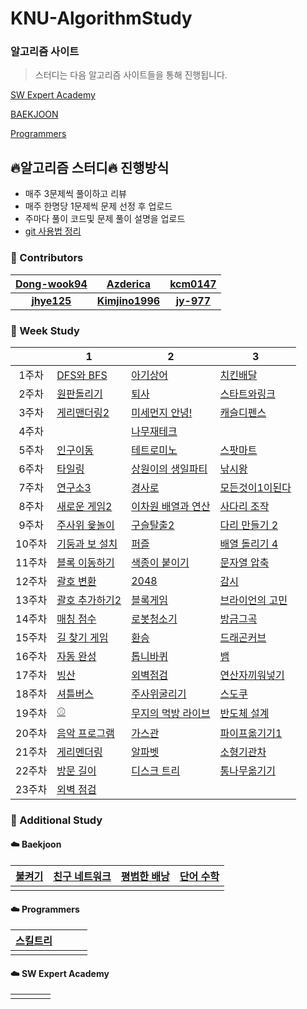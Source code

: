 # KNU-AlgorithmStudy

### 알고리즘 사이트

> 스터디는 다음 알고리즘 사이트들을 통해 진행됩니다.

[SW Expert Academy](https://swexpertacademy.com/main/main.do)

[BAEKJOON](https://www.acmicpc.net/)

[Programmers](https://programmers.co.kr/learn/challenges?tab=all_challenges)

## :fire:알고리즘 스터디:fire: 진행방식

- 매주 3문제씩 풀이하고 리뷰
- 매주 한명당 1문제씩 문제 선정 후 업로드
- 주마다 풀이 코드및 문제 풀이 설명을 업로드
- [git 사용법 정리](https://github.com/Dong-wook94/KNU-AlgorithmStudy/tree/master/Reference/Git%20%EA%B8%B0%EB%B3%B8%20%EC%82%AC%EC%9A%A9%EB%B2%95)



### :rainbow: Contributors
| [Dong-wook94](https://github.com/Dong-wook94) | [Azderica](https://github.com/Azderica) | [kcm0147](https://github.com/kcm0147) |
|:-------------------:|:-------------------:|:-------------------:|
|   **[jhye125](https://github.com/jhye125)**   | **[Kimjino1996](https://github.com/Kimjino1996)** | **[jy-977](https://github.com/jy-977)** |



### :rainbow: Week Study

|        | 1                                                            | 2                                                            | 3                                                            |
| :----: | ------------------------------------------------------------ | ------------------------------------------------------------ | ------------------------------------------------------------ |
| 1주차  | [DFS와 BFS](https://www.acmicpc.net/problem/1260)            | [아기상어](https://www.acmicpc.net/problem/16236)            | [치킨배달](https://www.acmicpc.net/problem/15686)            |
| 2주차  | [원판돌리기](https://www.acmicpc.net/problem/17822)          | [퇴사](https://www.acmicpc.net/problem/14501)                | [스타트와링크](https://www.acmicpc.net/problem/14889)        |
| 3주차  | [게리맨더링2](https://www.acmicpc.net/problem/17779)         | [미세먼지 안녕!](https://www.acmicpc.net/problem/17144)      | [캐슬디펜스](https://www.acmicpc.net/problem/17135)          |
| 4주차  |                                                              | [나무재테크](https://www.acmicpc.net/problem/16235)          |                                                              |
| 5주차  | [인구이동](https://www.acmicpc.net/problem/16234)            | [테트로미노](https://www.acmicpc.net/problem/14500)          | [스팟마트](https://swexpertacademy.com/main/code/problem/problemDetail.do?contestProbId=AW5jNL968dwDFATQ&categoryId=AW5jNL968dwDFATQ&categoryType=CODE) |
| 6주차  | [타일링](https://www.acmicpc.net/problem/1793)               | [상원이의 생일파티](https://www.swexpertacademy.com/main/code/problem/problemDetail.do?contestProbId=AWWO3kT6F2oDFAV4&categoryId=AWWO3kT6F2oDFAV4&categoryType=CODE) | [낚시왕](https://www.acmicpc.net/problem/17143)              |
| 7주차  | [연구소3](https://www.acmicpc.net/problem/17142)             | [경사로](https://www.acmicpc.net/problem/14890)              | [모든것이1이된다](https://swexpertacademy.com/main/code/problem/problemDetail.do?contestProbId=AWxpXbya0eIDFAWL&categoryId=AWxpXbya0eIDFAWL&categoryType=CODE) |
| 8주차  | [새로운 게임2](https://www.acmicpc.net/problem/17837)        | [이차원 배열과 연산](https://www.acmicpc.net/problem/17140)  | [사다리 조작](https://www.acmicpc.net/problem/15684)         |
| 9주차  | [주사위 윷놀이](https://www.acmicpc.net/problem/17825)       | [구슬탈출2](https://www.acmicpc.net/problem/13460)           | [다리 만들기 2](https://www.acmicpc.net/problem/17472)       |
| 10주차 | [기둥과 보 설치](https://programmers.co.kr/learn/courses/30/lessons/60061) | [퍼즐](https://www.acmicpc.net/problem/1525)                 | [배열 돌리기 4](https://www.acmicpc.net/problem/17406)       |
| 11주차 | [블록 이동하기](https://programmers.co.kr/learn/courses/30/lessons/60063) | [색종이 붙이기](https://www.acmicpc.net/problem/17136)       | [문자열 압축](https://programmers.co.kr/learn/courses/30/lessons/60057) |
| 12주차 | [괄호 변환](https://programmers.co.kr/learn/courses/30/lessons/60058) | [2048](https://www.acmicpc.net/problem/12094)                | [감시](https://www.acmicpc.net/problem/15683)                |
| 13주차 | [괄호 추가하기2](https://www.acmicpc.net/problem/16638)      | [블록게임](https://programmers.co.kr/learn/courses/30/lessons/42894) | [브라이언의 고민](https://programmers.co.kr/learn/courses/30/lessons/1830) |
| 14주차 | [매칭 점수](https://programmers.co.kr/learn/courses/30/lessons/42893) | [로봇청소기](https://www.acmicpc.net/problem/14503)          | [방금그곡](https://programmers.co.kr/learn/courses/30/lessons/17683) |
| 15주차 | [길 찾기 게임](https://programmers.co.kr/learn/courses/30/lessons/42892) | [환승](https://www.acmicpc.net/problem/5214)                 | [드래곤커브](https://www.acmicpc.net/problem/15685)          |
| 16주차 | [자동 완성](https://programmers.co.kr/learn/courses/30/lessons/17685) | [톱니바퀴](https://www.acmicpc.net/problem/14891)            | [뱀](https://www.acmicpc.net/problem/3190)                   |
| 17주차 | [빙산](https://www.acmicpc.net/problem/2573)                 | [외벽점검](https://programmers.co.kr/learn/courses/30/lessons/60062) | [연산자끼워넣기](https://www.acmicpc.net/problem/14888)      |
| 18주차 | [셔틀버스](https://programmers.co.kr/learn/courses/30/lessons/17678) | [주사위굴리기](https://www.acmicpc.net/problem/14499)        | [스도쿠](https://www.acmicpc.net/problem/2580)               |
| 19주차 | [⚾](https://www.acmicpc.net/problem/17281)                   | [무지의 먹방 라이브](https://programmers.co.kr/learn/courses/30/lessons/42891) | [반도체 설계](https://www.acmicpc.net/problem/2352)          |
| 20주차 | [음악 프로그램](https://www.acmicpc.net/problem/2623)        | [가스관](https://www.acmicpc.net/problem/2931)               | [파이프옮기기1](https://www.acmicpc.net/problem/17070)       |
| 21주차 | [게리멘더링](https://www.acmicpc.net/problem/17471)          | [알파벳](https://www.acmicpc.net/problem/1987)               | [소형기관차](https://www.acmicpc.net/problem/2616)           |
| 22주차 | [방문 길이](https://programmers.co.kr/learn/courses/30/lessons/49994) | [디스크 트리](https://www.acmicpc.net/problem/7432) | [통나무옮기기](https://www.acmicpc.net/problem/1938)         |
| 23주차 | [외벽 점검](https://programmers.co.kr/learn/courses/30/lessons/60062)                                                              
### :rainbow: Additional Study

#### :cloud: Baekjoon

| [불켜기](https://www.acmicpc.net/problem/11967) | [친구 네트워크](https://www.acmicpc.net/problem/4195) | [평범한 배낭](https://www.acmicpc.net/problem/12865) | [단어 수학](https://www.acmicpc.net/problem/1339) |
| ----------------------------------------------- | ----------------------------------------------------- | ---------------------------------------------------- | ------------------------------------------------- |
|                                                 |                                                       |                                                      |                                                   |



#### :cloud: Programmers

| [스킬트리](https://programmers.co.kr/learn/courses/30/lessons/49993) |      |      |      |
| ------------------------------------------------------------ | ---- | ---- | ---- |
|                                                              |      |      |      |



#### :cloud: SW Expert Academy

|      |      |      |      |
| ---- | ---- | ---- | ---- |
|      |      |      |      |


